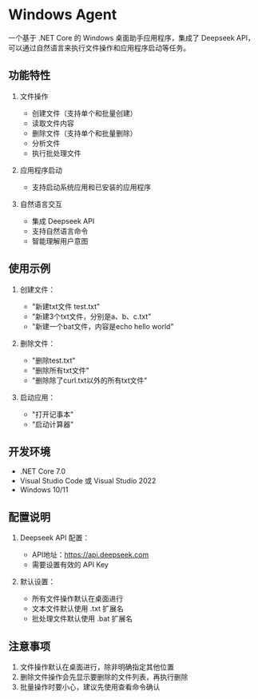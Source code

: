 # Windows Agent

一个基于 .NET Core 的 Windows 桌面助手应用程序，集成了 Deepseek API，可以通过自然语言来执行文件操作和应用程序启动等任务。

## 功能特性

1. 文件操作
   - 创建文件（支持单个和批量创建）
   - 读取文件内容
   - 删除文件（支持单个和批量删除）
   - 分析文件
   - 执行批处理文件

2. 应用程序启动
   - 支持启动系统应用和已安装的应用程序

3. 自然语言交互
   - 集成 Deepseek API
   - 支持自然语言命令
   - 智能理解用户意图

## 使用示例

1. 创建文件：
   - "新建txt文件 test.txt"
   - "新建3个txt文件，分别是a、b、c.txt"
   - "新建一个bat文件，内容是echo hello world"

2. 删除文件：
   - "删除test.txt"
   - "删除所有txt文件"
   - "删除除了curl.txt以外的所有txt文件"

3. 启动应用：
   - "打开记事本"
   - "启动计算器"

## 开发环境

- .NET Core 7.0
- Visual Studio Code 或 Visual Studio 2022
- Windows 10/11

## 配置说明

1. Deepseek API 配置：
   - API地址：https://api.deepseek.com
   - 需要设置有效的 API Key

2. 默认设置：
   - 所有文件操作默认在桌面进行
   - 文本文件默认使用 .txt 扩展名
   - 批处理文件默认使用 .bat 扩展名

## 注意事项

1. 文件操作默认在桌面进行，除非明确指定其他位置
2. 删除文件操作会先显示要删除的文件列表，再执行删除
3. 批量操作时要小心，建议先使用查看命令确认 